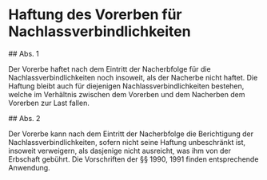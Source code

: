 # Haftung des Vorerben für Nachlassverbindlichkeiten



\#\# Abs. 1

 Der Vorerbe haftet nach dem Eintritt der Nacherbfolge für die Nachlassverbindlichkeiten noch insoweit, als der Nacherbe nicht haftet. Die Haftung bleibt auch für diejenigen Nachlassverbindlichkeiten bestehen, welche im Verhältnis zwischen dem Vorerben und dem Nacherben dem Vorerben zur Last fallen.

\#\# Abs. 2

 Der Vorerbe kann nach dem Eintritt der Nacherbfolge die Berichtigung der Nachlassverbindlichkeiten, sofern nicht seine Haftung unbeschränkt ist, insoweit verweigern, als dasjenige nicht ausreicht, was ihm von der Erbschaft gebührt. Die Vorschriften der §§ 1990, 1991 finden entsprechende Anwendung. 

